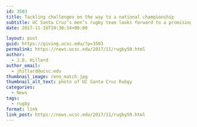 ```yaml
---
id: 3503
title: Tackling challenges on the way to a national championship
subtitle: UC Santa Cruz’s men’s rugby team looks forward to a promising 50th season
date: 2017-11-16T19:30:34+00:00

layout: post
guid: https://giving.ucsc.edu/?p=3503
permalink: https://news.ucsc.edu/2017/11/rugby50.html
author:
  - J.D. Hillard
author_email:
  - jhillard@ucsc.edu
thumbnail_image: reno_match.jpg
thumbnail_alt_text: photo of UC Santa Cruz Rubgy
categories:
  - News
tags:
  - rugby
format: link
link_post: https://news.ucsc.edu/2017/11/rugby50.html
---
```


